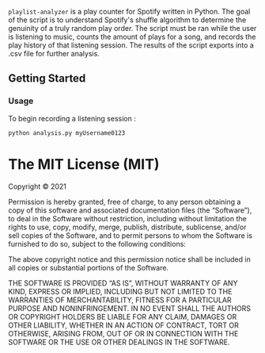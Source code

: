 `playlist-analyzer` is a play counter for Spotify written in Python. The goal of the script is to understand Spotify's shuffle algorithm to determine the genuinity of a truly random play order. The script must be ran while the user is listening to music, counts the amount of plays for a song, and records the play history of that listening session. The results of the script exports into a .csv file for further analysis.

## Getting Started

### Usage
To begin recording a listening session :
```
python analysis.py myUsername0123
```

The MIT License (MIT)
=====================

Copyright © 2021 

Permission is hereby granted, free of charge, to any person
obtaining a copy of this software and associated documentation
files (the “Software”), to deal in the Software without
restriction, including without limitation the rights to use,
copy, modify, merge, publish, distribute, sublicense, and/or sell
copies of the Software, and to permit persons to whom the
Software is furnished to do so, subject to the following
conditions:

The above copyright notice and this permission notice shall be
included in all copies or substantial portions of the Software.

THE SOFTWARE IS PROVIDED “AS IS”, WITHOUT WARRANTY OF ANY KIND,
EXPRESS OR IMPLIED, INCLUDING BUT NOT LIMITED TO THE WARRANTIES
OF MERCHANTABILITY, FITNESS FOR A PARTICULAR PURPOSE AND
NONINFRINGEMENT. IN NO EVENT SHALL THE AUTHORS OR COPYRIGHT
HOLDERS BE LIABLE FOR ANY CLAIM, DAMAGES OR OTHER LIABILITY,
WHETHER IN AN ACTION OF CONTRACT, TORT OR OTHERWISE, ARISING
FROM, OUT OF OR IN CONNECTION WITH THE SOFTWARE OR THE USE OR
OTHER DEALINGS IN THE SOFTWARE.
